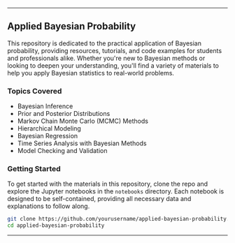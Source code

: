 

---

## Applied Bayesian Probability

This repository is dedicated to the practical application of Bayesian probability, providing resources, tutorials, and code examples for students and professionals alike. Whether you're new to Bayesian methods or looking to deepen your understanding, you'll find a variety of materials to help you apply Bayesian statistics to real-world problems.

### Topics Covered

- Bayesian Inference
- Prior and Posterior Distributions
- Markov Chain Monte Carlo (MCMC) Methods
- Hierarchical Modeling
- Bayesian Regression
- Time Series Analysis with Bayesian Methods
- Model Checking and Validation

### Getting Started

To get started with the materials in this repository, clone the repo and explore the Jupyter notebooks in the `notebooks` directory. Each notebook is designed to be self-contained, providing all necessary data and explanations to follow along.

```bash
git clone https://github.com/yourusername/applied-bayesian-probability.git
cd applied-bayesian-probability
```


---
